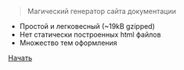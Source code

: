 > Магический генератор сайта документации

* Простой и легковесный (~19kB gzipped)
* Нет статически построенных html файлов
* Множество тем оформления

[Начать](guide.md)
